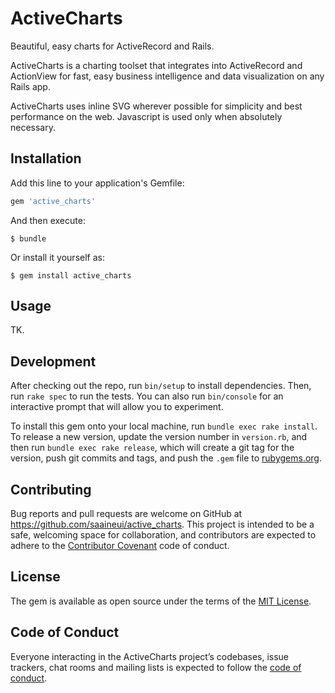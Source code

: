 # ActiveCharts

Beautiful, easy charts for ActiveRecord and Rails.

ActiveCharts is a charting toolset that integrates into ActiveRecord and ActionView for fast, easy business intelligence and data visualization on any Rails app. 

ActiveCharts uses inline SVG wherever possible for simplicity and best performance on the web. Javascript is used only when absolutely necessary.

## Installation

Add this line to your application's Gemfile:

```ruby
gem 'active_charts'
```

And then execute:

    $ bundle

Or install it yourself as:

    $ gem install active_charts

## Usage

TK.

## Development

After checking out the repo, run `bin/setup` to install dependencies. Then, run `rake spec` to run the tests. You can also run `bin/console` for an interactive prompt that will allow you to experiment.

To install this gem onto your local machine, run `bundle exec rake install`. To release a new version, update the version number in `version.rb`, and then run `bundle exec rake release`, which will create a git tag for the version, push git commits and tags, and push the `.gem` file to [rubygems.org](https://rubygems.org).

## Contributing

Bug reports and pull requests are welcome on GitHub at https://github.com/saaineui/active_charts. This project is intended to be a safe, welcoming space for collaboration, and contributors are expected to adhere to the [Contributor Covenant](http://contributor-covenant.org) code of conduct.

## License

The gem is available as open source under the terms of the [MIT License](http://opensource.org/licenses/MIT).

## Code of Conduct

Everyone interacting in the ActiveCharts project’s codebases, issue trackers, chat rooms and mailing lists is expected to follow the [code of conduct](https://github.com/saaineui/active_charts/blob/master/CODE_OF_CONDUCT.md).
